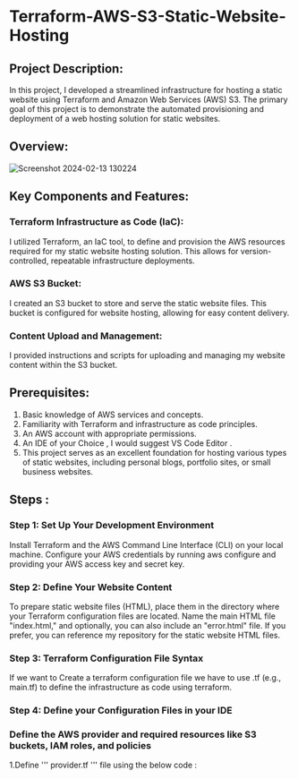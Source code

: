 # Terraform-AWS-S3-Static-Website-Hosting

## Project Description:
In this project, I developed a streamlined infrastructure for hosting a static website using Terraform and Amazon Web Services (AWS) S3. The primary goal of this project is to demonstrate the automated provisioning and deployment of a web hosting solution for static websites.

## Overview:

![Screenshot 2024-02-13 130224](https://github.com/shamshad74/Terraform-AWS-S3-Static-Website-Hosting/assets/117065471/b972f1a1-8f9e-4d86-ae8e-d7115a703bd5)

## Key Components and Features:

### Terraform Infrastructure as Code (IaC):

I utilized Terraform, an IaC tool, to define and provision the AWS resources required for my static website hosting solution. This allows for version-controlled, repeatable infrastructure deployments.

### AWS S3 Bucket:

I created an S3 bucket to store and serve the static website files. This bucket is configured for website hosting, allowing for easy content delivery.

### Content Upload and Management:

I provided instructions and scripts for uploading and managing my website content within the S3 bucket.

## Prerequisites:
1. Basic knowledge of AWS services and concepts.
2. Familiarity with Terraform and infrastructure as code principles.
3. An AWS account with appropriate permissions.
4. An IDE of your Choice , I would suggest VS Code Editor .
5. This project serves as an excellent foundation for hosting various types of static websites, including personal blogs, portfolio sites, or small business websites.


## Steps :

### Step 1: Set Up Your Development Environment

Install Terraform and the AWS Command Line Interface (CLI) on your local machine. Configure your AWS credentials by running aws configure and providing your AWS access key and secret key.

### Step 2: Define Your Website Content

To prepare static website files (HTML), place them in the directory where your Terraform configuration files are located. Name the main HTML file "index.html," and optionally, you can also include an "error.html" file. If you prefer, you can reference my repository for the static website HTML files.

### Step 3: Terraform Configuration File Syntax

If we want to Create a terraform configuration file we have to use .tf (e.g., main.tf) to define the infrastructure as code using terraform.

### Step 4: Define your Configuration Files in your IDE

### Define the AWS provider and required resources like S3 buckets, IAM roles, and policies

1.Define ''' provider.tf ''' file using the below code :

































